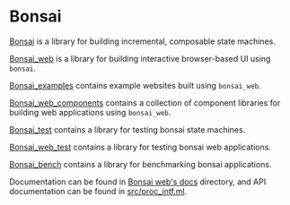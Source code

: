 # Bonsai

[Bonsai](https://github.com/janestreet/bonsai) is a library for building incremental, composable state machines.

[Bonsai_web](https://github.com/janestreet/bonsai_web) is a library for building
interactive browser-based UI using `bonsai`.

[Bonsai_examples](https://github.com/janestreet/bonsai_examples) contains example websites built using `bonsai_web`.

[Bonsai_web_components](https://github.com/janestreet/bonsai_web_components) contains a collection of component libraries
for building web applications using `bonsai_web`.

[Bonsai_test](https://github.com/janestreet/bonsai_test) contains a library for testing bonsai state machines.

[Bonsai_web_test](https://github.com/janestreet/bonsai_web_test) contains a library for testing bonsai web applications.

[Bonsai_bench](https://github.com/janestreet/bonsai_bench) contains a library for benchmarking bonsai applications.

Documentation can be found in [Bonsai web's docs](https://github.com/janestreet/bonsai_web)
directory, and API documentation can be found in [src/proc_intf.ml](https://github.com/janestreet/bonsai_web/tree/master/docs).
